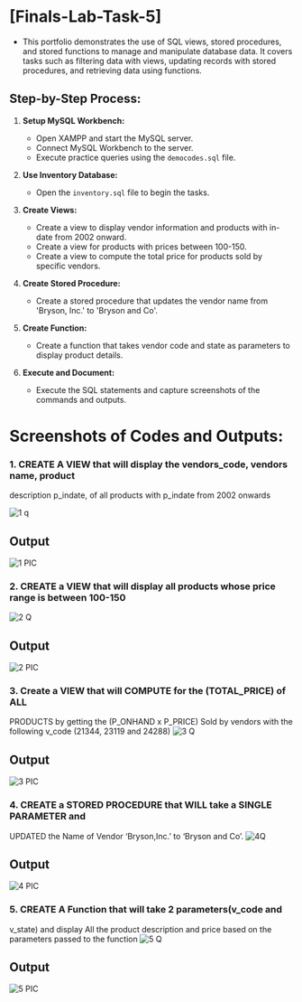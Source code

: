 # [Finals-Lab-Task-5]
- This portfolio demonstrates the use of SQL views, stored procedures, and stored functions to manage and manipulate database data. It covers tasks such as filtering data with views, updating records with stored procedures, and retrieving data using functions.

## Step-by-Step Process:
1. **Setup MySQL Workbench:**

   * Open XAMPP and start the MySQL server.
   * Connect MySQL Workbench to the server.
   * Execute practice queries using the `democodes.sql` file.

2. **Use Inventory Database:**

   * Open the `inventory.sql` file to begin the tasks.

3. **Create Views:**

   * Create a view to display vendor information and products with in-date from 2002 onward.
   * Create a view for products with prices between 100-150.
   * Create a view to compute the total price for products sold by specific vendors.

4. **Create Stored Procedure:**

   * Create a stored procedure that updates the vendor name from 'Bryson, Inc.' to 'Bryson and Co'.

5. **Create Function:**

   * Create a function that takes vendor code and state as parameters to display product details.

6. **Execute and Document:**

   * Execute the SQL statements and capture screenshots of the commands and outputs.
  
# Screenshots of Codes and Outputs:
### 1. CREATE A VIEW that will display the vendors_code, vendors name, product
description p_indate, of all products with p_indate from 2002 onwards

![1 q](https://github.com/user-attachments/assets/efa408c8-6193-4f0d-ac14-dc31fc5ec0e4)
## Output
![1 PIC](https://github.com/user-attachments/assets/4a71c8d9-deec-4eb7-8d70-3014a73159da)

### 2. CREATE a VIEW that will display all products whose price range is between 100-150
![2 Q](https://github.com/user-attachments/assets/f43cbd50-20b7-4be4-8c2c-07848cf499f3)
## Output
![2 PIC](https://github.com/user-attachments/assets/2a81575d-b7db-4610-a582-cba991e6afde)

### 3. Create a VIEW that will COMPUTE for the (TOTAL_PRICE) of ALL
PRODUCTS by getting the (P_ONHAND x P_PRICE) Sold by vendors with
the following v_code (21344, 23119 and 24288)
![3 Q](https://github.com/user-attachments/assets/95efc293-f151-4e21-b668-ee3a4a17cab7)
## Output
![3 PIC](https://github.com/user-attachments/assets/e8ad26b3-665e-4466-9db2-38e301205f16)

### 4. CREATE a STORED PROCEDURE that WILL take a SINGLE PARAMETER and
UPDATED the Name of Vendor ‘Bryson,Inc.’ to ‘Bryson and Co’.
![4Q](https://github.com/user-attachments/assets/1a6381fa-5664-4954-a60e-e9e503c12cc0)
## Output
![4 PIC](https://github.com/user-attachments/assets/a96f49a4-b16c-447b-b7b2-654e22f232f9)

### 5. CREATE A Function that will take 2 parameters(v_code and
v_state) and display All the product description and price based on
the parameters passed to the function
![5 Q](https://github.com/user-attachments/assets/cebb31e1-2ef0-47e0-bdf3-0abd63ee76a5)
## Output
![5 PIC](https://github.com/user-attachments/assets/577283ee-59f8-4d06-bc01-df0dcb82add4)
